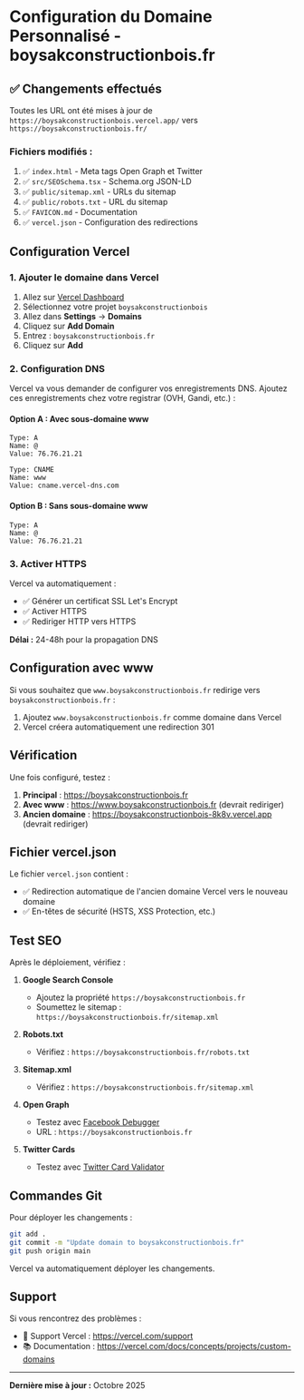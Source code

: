 # Configuration du Domaine Personnalisé - boysakconstructionbois.fr

## ✅ Changements effectués

Toutes les URL ont été mises à jour de `https://boysakconstructionbois.vercel.app/` vers `https://boysakconstructionbois.fr/`

### Fichiers modifiés :
1. ✅ `index.html` - Meta tags Open Graph et Twitter
2. ✅ `src/SEOSchema.tsx` - Schema.org JSON-LD
3. ✅ `public/sitemap.xml` - URLs du sitemap
4. ✅ `public/robots.txt` - URL du sitemap
5. ✅ `FAVICON.md` - Documentation
6. ✅ `vercel.json` - Configuration des redirections

## Configuration Vercel

### 1. Ajouter le domaine dans Vercel

1. Allez sur [Vercel Dashboard](https://vercel.com/dashboard)
2. Sélectionnez votre projet `boysakconstructionbois`
3. Allez dans **Settings** → **Domains**
4. Cliquez sur **Add Domain**
5. Entrez : `boysakconstructionbois.fr`
6. Cliquez sur **Add**

### 2. Configuration DNS

Vercel va vous demander de configurer vos enregistrements DNS. Ajoutez ces enregistrements chez votre registrar (OVH, Gandi, etc.) :

#### Option A : Avec sous-domaine www

```
Type: A
Name: @
Value: 76.76.21.21

Type: CNAME
Name: www
Value: cname.vercel-dns.com
```

#### Option B : Sans sous-domaine www

```
Type: A
Name: @
Value: 76.76.21.21
```

### 3. Activer HTTPS

Vercel va automatiquement :
- ✅ Générer un certificat SSL Let's Encrypt
- ✅ Activer HTTPS
- ✅ Rediriger HTTP vers HTTPS

**Délai :** 24-48h pour la propagation DNS

## Configuration avec www

Si vous souhaitez que `www.boysakconstructionbois.fr` redirige vers `boysakconstructionbois.fr` :

1. Ajoutez `www.boysakconstructionbois.fr` comme domaine dans Vercel
2. Vercel créera automatiquement une redirection 301

## Vérification

Une fois configuré, testez :

1. **Principal** : https://boysakconstructionbois.fr
2. **Avec www** : https://www.boysakconstructionbois.fr (devrait rediriger)
3. **Ancien domaine** : https://boysakconstructionbois-8k8v.vercel.app (devrait rediriger)

## Fichier vercel.json

Le fichier `vercel.json` contient :
- ✅ Redirection automatique de l'ancien domaine Vercel vers le nouveau domaine
- ✅ En-têtes de sécurité (HSTS, XSS Protection, etc.)

## Test SEO

Après le déploiement, vérifiez :

1. **Google Search Console**
   - Ajoutez la propriété `https://boysakconstructionbois.fr`
   - Soumettez le sitemap : `https://boysakconstructionbois.fr/sitemap.xml`

2. **Robots.txt**
   - Vérifiez : `https://boysakconstructionbois.fr/robots.txt`

3. **Sitemap.xml**
   - Vérifiez : `https://boysakconstructionbois.fr/sitemap.xml`

4. **Open Graph**
   - Testez avec [Facebook Debugger](https://developers.facebook.com/tools/debug/)
   - URL : `https://boysakconstructionbois.fr`

5. **Twitter Cards**
   - Testez avec [Twitter Card Validator](https://cards-dev.twitter.com/validator)

## Commandes Git

Pour déployer les changements :

```bash
git add .
git commit -m "Update domain to boysakconstructionbois.fr"
git push origin main
```

Vercel va automatiquement déployer les changements.

## Support

Si vous rencontrez des problèmes :
- 📧 Support Vercel : https://vercel.com/support
- 📚 Documentation : https://vercel.com/docs/concepts/projects/custom-domains

---

**Dernière mise à jour :** Octobre 2025
